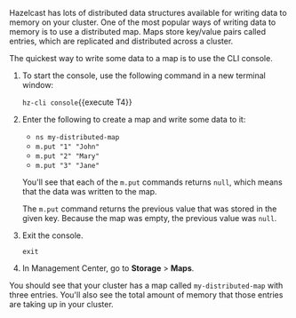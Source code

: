 
Hazelcast has lots of distributed data structures available for writing data to memory on your cluster. One of the most popular ways of writing data to memory is to use a distributed map. Maps store key/value pairs called entries, which are replicated and distributed across a cluster.

The quickest way to write some data to a map is to use the CLI console.

1. To start the console, use the following command in a new terminal window:

    `hz-cli console`{{execute T4}}

1. Enter the following to create a map and write some data to it:
    - `ns my-distributed-map`
    - `m.put "1" "John"`
    - `m.put "2" "Mary"`
    - `m.put "3" "Jane"`

    You'll see that each of the `m.put` commands returns `null`, which means that the data was written to the map.

    The `m.put` command returns the previous value that was stored in the given key. Because the map was empty, the previous value was `null`.

1. Exit the console.

    `exit`

1. In Management Center, go to **Storage** > **Maps**.

You should see that your cluster has a map called `my-distributed-map` with three entries. You'll also see the total amount of memory that those entries are taking up in your cluster.
